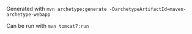 Generated with `mvn archetype:generate -DarchetypeArtifactId=maven-archetype-webapp`

Can be run with `mvn tomcat7:run`